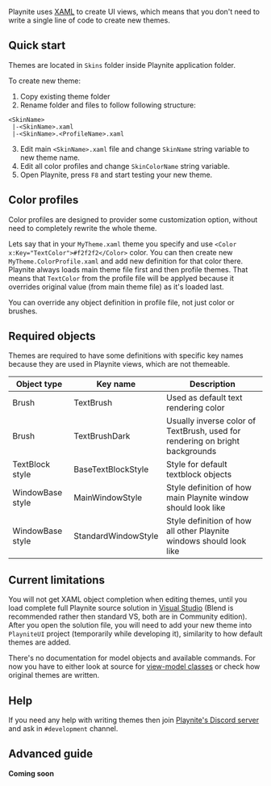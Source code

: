 Playnite uses [XAML](https://msdn.microsoft.com/en-us/library/cc295302.aspx) to create UI views, which means that you don't need to write a single line of code to create new themes.

## Quick start
Themes are located in `Skins` folder inside Playnite application folder.

To create new theme:
1. Copy existing theme folder
2. Rename folder and files to follow following structure:
```
<SkinName>
 |-<SkinName>.xaml
 |-<SkinName>.<ProfileName>.xaml
```
3. Edit main `<SkinName>.xaml` file and change `SkinName` string variable to new theme name.
4. Edit all color profiles and change `SkinColorName` string variable.
5. Open Playnite, press `F8` and start testing your new theme.

## Color profiles
Color profiles are designed to provider some customization option, without need to completely rewrite the whole theme.

Lets say that in your `MyTheme.xaml` theme you specify and use `<Color x:Key="TextColor">#f2f2f2</Color>` color. You can then create new `MyTheme.ColorProfile.xaml` and add new definition for that color there. Playnite always loads main theme file first and then profile themes. That means that `TextColor` from the profile file will be applyed because it overrides original value (from main theme file) as it's loaded last.

You can override any object definition in profile file, not just color or brushes.

## Required objects
Themes are required to have some definitions with specific key names because they are used in Playnite views, which are not themeable.

| Object type  | Key name | Description
| ------------- | ------------- | ------------- |
| Brush| TextBrush| Used as default text rendering color
| Brush| TextBrushDark| Usually inverse color of TextBrush, used for rendering on bright backgrounds
| TextBlock style | BaseTextBlockStyle | Style for default textblock objects
| WindowBase style | MainWindowStyle| Style definition of how main Playnite window should look like
| WindowBase style | StandardWindowStyle | Style definition of how all other Playnite windows should look like

## Current limitations
You will not get XAML object completion when editing themes, until you load complete full Playnite source solution in [Visual Studio](https://www.visualstudio.com/vs/community/) (Blend is recommended rather then standard VS, both are in Community edition). After you open the solution file, you will need to add your new theme into `PlayniteUI` project (temporarily while developing it), similarity to how default themes are added.

There's no documentation for model objects and available commands. For now you have to either look at source for [view-model classes](https://github.com/JosefNemec/Playnite/tree/master/source/PlayniteUI/ViewModels) or check how original themes are written.

## Help
If you need any help with writing themes then join [Playnite's Discord server](https://discord.gg/hSFvmN6) and ask in `#development` channel.

## Advanced guide

**Coming soon**